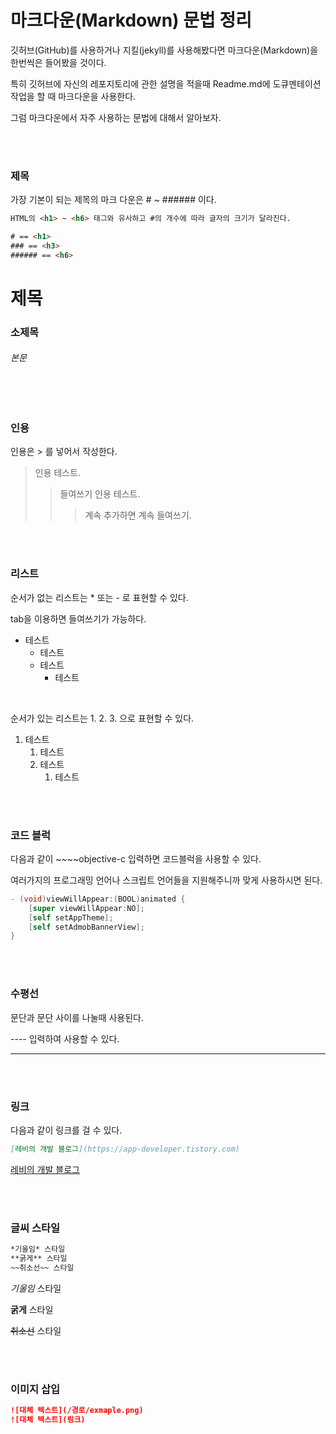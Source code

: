 # 마크다운(Markdown) 문법 정리

깃허브(GitHub)를 사용하거나 지킬(jekyll)를 사용해봤다면 마크다운(Markdown)을 한번씩은 들어봤을 것이다.

특히 깃허브에 자신의 레포지토리에 관한 설명을 적을때 Readme.md에 도큐멘테이션 작업을 할 때 마크다운을 사용한다.

그럼 마크다운에서 자주 사용하는 문법에 대해서 알아보자.

<br />

<br />

### 제목

가장 기본이 되는 제목의 마크 다운은 # ~ ###### 이다.

~~~~html
HTML의 <h1> ~ <h6> 태그와 유사하고 #의 개수에 따라 글자의 크기가 달라진다.

# == <h1>
### == <h3>
###### == <h6>
~~~~

# 제목

### 소제목

###### 본문

<br /><br />

### 인용

인용은 > 를 넣어서 작성한다.

>인용 테스트.
>
>> 들여쓰기 인용 테스트.
>>
>> > 계속 추가하면 계속 들여쓰기.

<br />

<br />

### 리스트

순서가 없는 리스트는 * 또는 - 로 표현할 수 있다.

tab을 이용하면 들여쓰기가 가능하다.

* 테스트
  * 테스트
  * 테스트
    * 테스트

<br />

순서가 있는 리스트는 1. 2. 3. 으로 표현할 수 있다.

1. 테스트
   1. 테스트
   2. 테스트
      1. 테스트

<br />

<br />

### 코드 블럭

다음과 같이 ~~~~objective-c 입력하면 코드블럭을 사용할 수 있다.

여러가지의 프로그래밍 언어나 스크립트 언어들을 지원해주니까 맞게 사용하시면 된다.

~~~~objective-c
- (void)viewWillAppear:(BOOL)animated {
    [super viewWillAppear:NO];
    [self setAppTheme];
    [self setAdmobBannerView];
}
~~~~

<br />

<br />

### 수평선

문단과 문단 사이를 나눌때 사용된다.

---- 입력하여 사용할 수 있다.

----

<br />

<br />

### 링크

다음과 같이 링크를 걸 수 있다. 

~~~~markdown
[레비의 개발 블로그](https://app-developer.tistory.com)
~~~~

[레비의 개발 블로그](http://app-developer.tistory.com/)

<br />

<br />

### 글씨 스타일

~~~~markdown
*기울임* 스타일
**굵게** 스타일
~~취소선~~ 스타일
~~~~

*기울임* 스타일 

**굵게** 스타일

~~취소선~~ 스타일

<br />

<br />

### 이미지 삽입

~~~~markdown
![대체 텍스트](/경로/exmaple.png)
![대체 텍스트](링크)
~~~~

